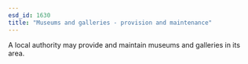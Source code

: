 ```yaml
---
esd_id: 1630
title: "Museums and galleries - provision and maintenance"
---
```


A local authority may provide and maintain museums and galleries in its area.

